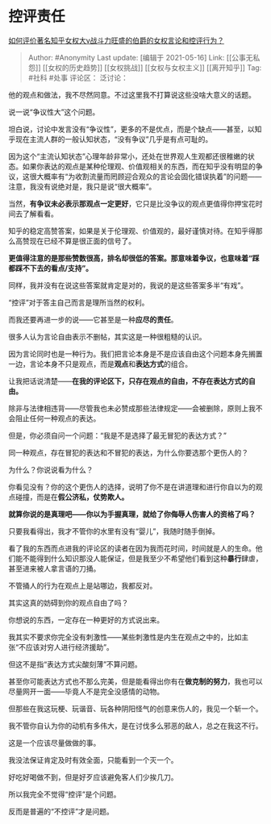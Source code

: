 # 控评责任
[如何评价著名知乎女权大v战斗力旺盛的伯爵的女权言论和控评行为？](https://www.zhihu.com/question/365288279/answer/1009825787)

> Author: #Anonymity
> Last update: [编辑于 2021-05-16]
> Link: [[公事无私怨]] [[女权的历史趋势]] [[女权挑战]] [[女权与女权主义]] [[离开知乎]]
> Tag: #社科 #处事
> 评论区：
> 泛讨论：

他的观点和做法，我不尽然同意。不过这里我不打算说这些没啥大意义的话题。

说一说“争议性大”这个问题。

坦白说，讨论中发言没有“争议性”，更多的不是优点，而是个缺点——甚至，以知乎现在主流人群的一般认知状态，“没有争议”几乎是有点可耻的。

因为这个“主流认知状态”心理年龄非常小，还处在世界观人生观都还很稚嫩的状态。如果你表达的观点是某种伦理观、价值观相关的东西，而在知乎没有明显的争议，这很大概率有“为收割流量而罔顾迎合观众的言论会固化错误执着”的问题——注意，我没有说绝对是，我只是说“很大概率”。

当然，**有争议未必表示那观点一定更好**，它只是比没争议的观点更值得你押宝花时间去了解看看。

知乎的稳定高赞答案，如果是关于伦理观、价值观的，最好谨慎对待。在知乎得那么高赞现在已经不算是很正面的信号了。

**更值得注意的是那些赞数很高，排名却很低的答案。那意味着争议，也意味着“踩都踩不下去的看点/支持”。**

同样，我并没有在说这些答案就肯定是对的，我说的是这些答案多半“有戏”。

“控评”对于答主自己而言是理所当然的权利。

而我还要再进一步的说——它甚至是一种**应尽的责任**。

很多人认为言论自由表示不删帖，其实这是一种很粗糙的认识。

因为言论同时也是一种行为。我们把言论本身是不是应该自由这个问题本身先搁置一边，言论本身不只是观点，而是**观点**和**表达方式**的组合。

让我把话说清楚——**在我的评论区下，只存在观点的自由，不存在表达方式的自由。**

除非与法律相违背——尽管我也未必赞成那些法律规定——会被删除，原则上我不会阻止任何一种观点的表达。

但是，你必须自问一个问题：“我是不是选择了最无冒犯的表达方式？”

同一种观点，存在冒犯的表达和不冒犯的表达，为什么你要选那个更伤人的？

为什么？你说说看为什么？

你看见没有？你的这个更伤人的选择，说明了你不是在讲道理和进行你自以为的观点碰撞，而是在**假公济私，仗势欺人。**

**就算你说的是真理吧——你以为手握真理，就给了你侮辱人伤害人的资格了吗？**

只要我看得出，我才不管你的水里有没有“婴儿”，我随时随手倒掉。

看了我的东西而点进我的评论区的读者在因为我而花时间，时间就是人的生命。他们能不能得到什么知识那没人能保证，但是我至少不希望他们看到这种**暴行**肆虐，甚至进来被人拿言语的刀捅。

不管捅人的行为在观点上是站哪边，我都反对。

其实这真的妨碍到你的观点自由了吗？

你想说的东西，一定存在一种更好的方式说出来。

我其实不要求你完全没有刺激性——某些刺激性是内生在观点之中的，比如主张“不应该对穷人进行经济援助”。

但这不是指“表达方式尖酸刻薄”不算问题。

甚至你可能表达方式也不那么完美，但是能看得出你有在**做克制的努力**，我也可以尽量网开一面——毕竟人不是完全没感情的动物。

但那些在我这玩梗、玩谐音、玩各种阴阳怪气的创意来伤人的，我见一个斩一个。

我不管你自认为你的动机有多伟大，是在讨伐多么邪恶的敌人，总之在我这不行。

这是一个应该尽量做做的事。

我没法保证肯定及时有效全面，只能看到一个灭一个。

好吃好喝做不到，但是好歹应该避免客人们少挨几刀。

所以我完全不觉得“控评”是个问题。

反而是普遍的“不控评”才是问题。
